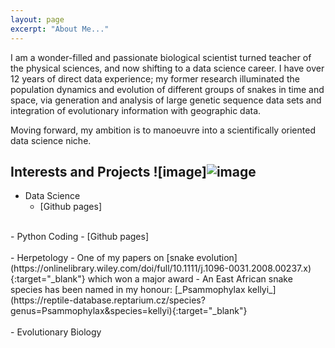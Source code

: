 ```yaml
---
layout: page
excerpt: "About Me..."
---
```


I am a wonder-filled and passionate biological scientist turned teacher of the physical sciences, and now shifting to a data science career. I have over 12 years of direct data experience; my former research illuminated the population dynamics and evolution of different groups of snakes in time and space, via generation and analysis of large genetic sequence data sets and integration of evolutionary information with geographic data.

Moving forward, my ambition is to manoeuvre into a scientifically oriented data science niche.


## Interests and Projects ![image]![image](https://user-images.githubusercontent.com/84908213/131983665-45c6ad93-4650-4c8f-9f76-faf2bb66dc2d.png)

- Data Science
    - [Github pages]<br/>
<br/>
- Python Coding
    - [Github pages]<br/>
<br/>
- Herpetology
    - One of my papers on [snake evolution](https://onlinelibrary.wiley.com/doi/full/10.1111/j.1096-0031.2008.00237.x){:target="_blank"} which won a major award
    - An East African snake species has been named in my honour: [_Psammophylax kellyi_](https://reptile-database.reptarium.cz/species?genus=Psammophylax&species=kellyi){:target="_blank"}<br/>
<br/>
- Evolutionary Biology


